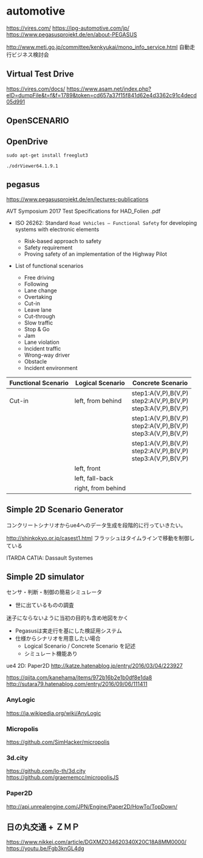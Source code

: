 # automotive

https://vires.com/
https://ipg-automotive.com/jp/
https://www.pegasusprojekt.de/en/about-PEGASUS

http://www.meti.go.jp/committee/kenkyukai/mono_info_service.html
自動走行ビジネス検討会

## Virtual Test Drive
https://vires.com/docs/
https://www.asam.net/index.php?eID=dumpFile&t=f&f=1789&token=cd657a37f15f841d62e4d3362c91c4decd05d991

## OpenSCENARIO



## OpenDrive

```
sudo apt-get install freeglut3
```

```
./odrViewer64.1.9.1
```

## pegasus

https://www.pegasusprojekt.de/en/lectures-publications

AVT Symposium 2017 Test Specifications for HAD_Folien .pdf

- ISO 26262: Standard `Road Vehicles – Functional Safety` for developing systems with electronic elements
  - Risk-based approach to safety
  - Safety requirement
  - Proving safety of an implementation of the Highway Pilot

- List of functional scenarios
  - Free driving
  - Following
  - Lane change
  - Overtaking
  - Cut-in
  - Leave lane
  - Cut-through
  - Slow traffic
  - Stop & Go
  - Jam
  - Lane violation
  - Incident traffic
  - Wrong-way driver
  - Obstacle
  - Incident environment

|Functional Scenario|Logical Scenario|Concrete Scenario|
|---|---|---|
|Cut-in|left, from behind|step1:A(V,P),B(V,P)<br>step2:A(V,P),B(V,P)<br>step3:A(V,P),B(V,P)|
|||step1:A(V,P),B(V,P)<br>step2:A(V,P),B(V,P)<br>step3:A(V,P),B(V,P)|
|||step1:A(V,P),B(V,P)<br>step2:A(V,P),B(V,P)<br>step3:A(V,P),B(V,P)|
||left, front||
||left, fall-back||
||right, from behind||

## Simple 2D Scenario Generator

コンクリートシナリオからue4へのデータ生成を段階的に行っていきたい。

http://shinkokyo.or.jp/casest1.html
フラッシュはタイムラインで移動を制御している

ITARDA
CATIA: Dassault Systemes

## Simple 2D simulator
センサ・判断・制御の簡易シミュレータ
- 世に出ているものの調査

迷子にならないように当初の目的も含め地図をかく

- Pegasusは実走行を基にした検証用システム
- 仕様からシナリオを用意したい場合
  - Logical Scenario / Concrete Scenario を記述
  - シミュレート機能あり

ue4 2D: Paper2D
http://katze.hatenablog.jp/entry/2016/03/04/223927

https://qiita.com/kanehama/items/972b16b2e1b0df8e1da8
http://sutara79.hatenablog.com/entry/2016/09/06/111411

### AnyLogic
https://ja.wikipedia.org/wiki/AnyLogic

### Micropolis
https://github.com/SimHacker/micropolis

### 3d.city
https://github.com/lo-th/3d.city
https://github.com/graememcc/micropolisJS

### Paper2D
http://api.unrealengine.com/JPN/Engine/Paper2D/HowTo/TopDown/

## 日の丸交通 + ＺＭＰ
https://www.nikkei.com/article/DGXMZO34620340X20C18A8MM0000/
https://youtu.be/Fgb3knGL4dg

